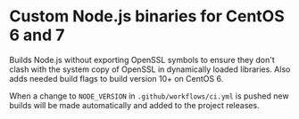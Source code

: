 # Custom Node.js binaries for CentOS 6 and 7

Builds Node.js without exporting OpenSSL symbols to ensure they don't clash with the system copy of OpenSSL in dynamically loaded libraries. Also adds needed build flags to build version 10+ on CentOS 6.

When a change to `NODE_VERSION` in `.github/workflows/ci.yml` is pushed new builds will be made automatically and added to the project releases.
